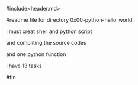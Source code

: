 #include<header.md>

#readme file for directory 0x00-python-hello_world

i must creat shell and python script 

and compliting the source codes

and one python function

i have 13 tasks



#fin

